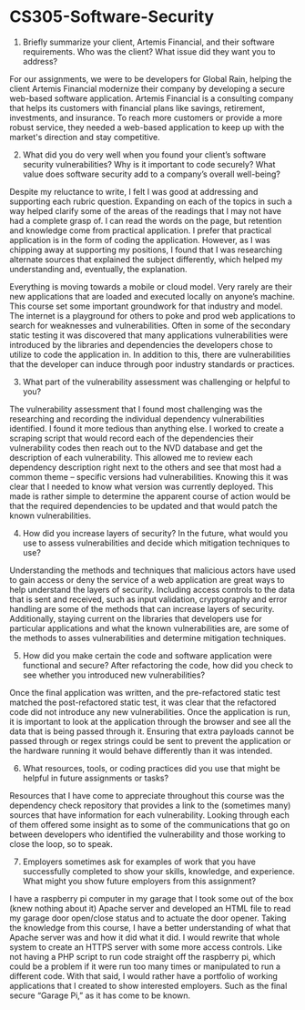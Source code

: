 # CS305-Software-Security
1.	Briefly summarize your client, Artemis Financial, and their software requirements. Who was the client? What issue did they want you to address?

For our assignments, we were to be developers for Global Rain, helping the client Artemis Financial modernize their company by developing a secure web-based software application. Artemis Financial is a consulting company that helps its customers with financial plans like savings, retirement, investments, and insurance. To reach more customers or provide a more robust service, they needed a web-based application to keep up with the market's direction and stay competitive. 

2.	What did you do very well when you found your client’s software security vulnerabilities? Why is it important to code securely? What value does software security add to a company’s overall well-being?

Despite my reluctance to write, I felt I was good at addressing and supporting each rubric question. Expanding on each of the topics in such a way helped clarify some of the areas of the readings that I may not have had a complete grasp of. I can read the words on the page, but retention and knowledge come from practical application. I prefer that practical application is in the form of coding the application. However, as I was chipping away at supporting my positions, I found that I was researching alternate sources that explained the subject differently, which helped my understanding and, eventually, the explanation. 

Everything is moving towards a mobile or cloud model. Very rarely are their new applications that are loaded and executed locally on anyone’s machine. This course set some important groundwork for that industry and model. The internet is a playground for others to poke and prod web applications to search for weaknesses and vulnerabilities. Often in some of the secondary static testing it was discovered that many applications vulnerabilities were introduced by the libraries and dependencies the developers chose to utilize to code the application in. In addition to this, there are vulnerabilities that the developer can induce through poor industry standards or practices. 

3.	What part of the vulnerability assessment was challenging or helpful to you?

The vulnerability assessment that I found most challenging was the researching and recording the individual dependency vulnerabilities identified. I found it more tedious than anything else. I worked to create a scraping script that would record each of the dependencies their vulnerability codes then reach out to the NVD database and get the description of each vulnerability. This allowed me to review each dependency description right next to the others and see that most had a common theme – specific versions had vulnerabilities. Knowing this it was clear that I needed to know what version was currently deployed. This made is rather simple to determine the apparent course of action would be that the required dependencies to be updated and that would patch the known vulnerabilities.

4.	How did you increase layers of security? In the future, what would you use to assess vulnerabilities and decide which mitigation techniques to use?

Understanding the methods and techniques that malicious actors have used to gain access or deny the service of a web application are great ways to help understand the layers of security. Including access controls to the data that is sent and received, such as input validation, cryptography and error handling are some of the methods that can increase layers of security. Additionally, staying current on the libraries that developers use for particular applications and what the known vulnerabilities are, are some of the methods to asses vulnerabilities and determine mitigation techniques. 

5.	How did you make certain the code and software application were functional and secure? After refactoring the code, how did you check to see whether you introduced new vulnerabilities?

Once the final application was written, and the pre-refactored static test matched the post-refactored static test, it was clear that the refactored code did not introduce any new vulnerabilities. Once the application is run, it is important to look at the application through the browser and see all the data that is being passed through it. Ensuring that extra payloads cannot be passed through or regex strings could be sent to prevent the application or the hardware running it would behave differently than it was intended.

6.	What resources, tools, or coding practices did you use that might be helpful in future assignments or tasks?

Resources that I have come to appreciate throughout this course was the dependency check repository that provides a link to the (sometimes many) sources that have information for each vulnerability. Looking through each of them offered some insight as to some of the communications that go on between developers who identified the vulnerability and those working to close the loop, so to speak. 

7.	Employers sometimes ask for examples of work that you have successfully completed to show your skills, knowledge, and experience. What might you show future employers from this assignment?

I have a raspberry pi computer in my garage that I took some out of the box (knew nothing about it) Apache server and developed an HTML file to read my garage door open/close status and to actuate the door opener. Taking the knowledge from this course, I have a better understanding of what that Apache server was and how it did what it did. I would rewrite that whole system to create an HTTPS server with some more access controls. Like not having a PHP script to run code straight off the raspberry pi, which could be a problem if it were run too many times or manipulated to run a different code. 
With that said, I would rather have a portfolio of working applications that I created to show interested employers. Such as the final secure “Garage Pi,” as it has come to be known.
